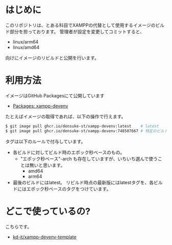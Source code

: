 # はじめに

このリポジトリは、とある科目でXAMPPの代替として使用するイメージのビルド部分を担っております。
管理者が設定を変更してコミットすると、

- linux/arm64
- linux/amd64

向けにイメージのリビルドと公開を行います。

# 利用方法

イメージはGitHub Packagesにて公開しています

- [Packages: xampp-devenv](https://github.com/densuke-st/xampp-devenv-image-docker/pkgs/container/xampp-devenv)

たとえばイメージの取得であれば、以下の操作で行えます。

```bash
$ git image pull ghcr.io/densuke-st/xampp-devenv:latest    # latest
$ git image pull ghcr.io/densuke-st/xampp-devenv:748507667 # 特定のビルド
```

タグは以下のルールで付与しています。
- 各ビルドに対してビルド時のエポック秒ベースのもの。
    - "エポック秒ベース"-arch も存在していますが、いちいち選んで使うことは無いと思います。
        - amd64
        - arm64
- 最後のビルドにはlatest。
リビルド時点の最新版にはlatestタグを、各ビルドにはエポック秒ベースのタグをつけています。

# どこで使っているの?

こちらです。

- [kd-it/xampp-devenv-template](https://github.com/kd-it/xampp-devenv-template)